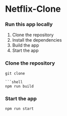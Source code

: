 # Netflix-Clone

### Run this app locally

1. Clone the repository
2. Install the dependencies
3. Build the app
4. Start the app

### Clone the repository

```shell
git clone

```shell
npm run build
```

### Start the app

```shell
npm run start
```
